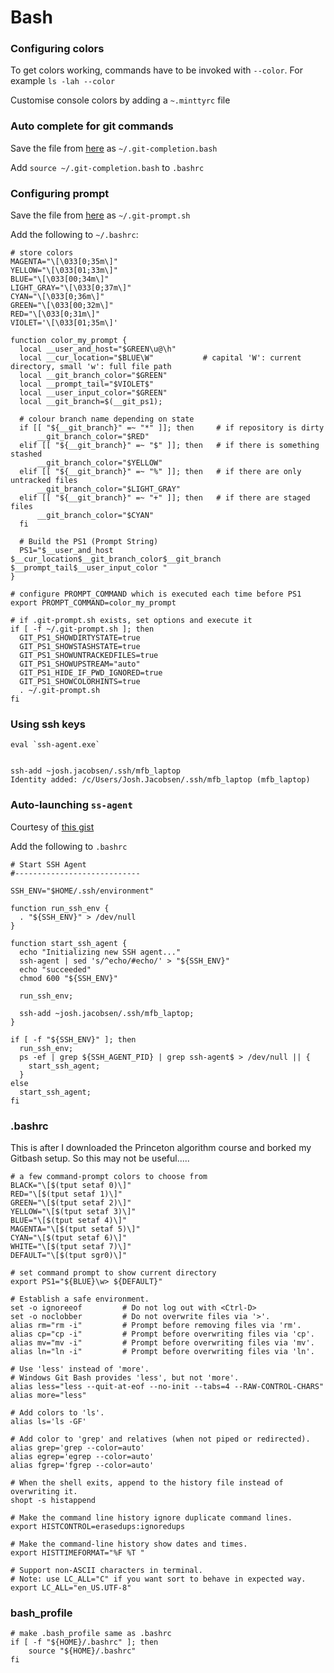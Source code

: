 # Bash

### Configuring colors
To get colors working, commands have to be invoked with `--color`. For example `ls -lah --color`

Customise console colors by adding a `~.minttyrc` file

### Auto complete for git commands 
Save the file from [here](https://github.com/git/git/blob/master/contrib/completion/git-completion.bash) as `~/.git-completion.bash`

Add `source ~/.git-completion.bash` to `.bashrc`

### Configuring prompt
Save the file from [here](https://github.com/git/git/blob/master/contrib/completion/git-prompt.sh) as `~/.git-prompt.sh`

Add the following to `~/.bashrc`:

```
# store colors
MAGENTA="\[\033[0;35m\]"
YELLOW="\[\033[01;33m\]"
BLUE="\[\033[00;34m\]"
LIGHT_GRAY="\[\033[0;37m\]"
CYAN="\[\033[0;36m\]"
GREEN="\[\033[00;32m\]"
RED="\[\033[0;31m\]"
VIOLET='\[\033[01;35m\]'
 
function color_my_prompt {
  local __user_and_host="$GREEN\u@\h"
  local __cur_location="$BLUE\W"           # capital 'W': current directory, small 'w': full file path
  local __git_branch_color="$GREEN"
  local __prompt_tail="$VIOLET$"
  local __user_input_color="$GREEN"
  local __git_branch=$(__git_ps1); 
  
  # colour branch name depending on state
  if [[ "${__git_branch}" =~ "*" ]]; then     # if repository is dirty
      __git_branch_color="$RED"
  elif [[ "${__git_branch}" =~ "$" ]]; then   # if there is something stashed
      __git_branch_color="$YELLOW"
  elif [[ "${__git_branch}" =~ "%" ]]; then   # if there are only untracked files
      __git_branch_color="$LIGHT_GRAY"
  elif [[ "${__git_branch}" =~ "+" ]]; then   # if there are staged files
      __git_branch_color="$CYAN"
  fi
   
  # Build the PS1 (Prompt String)
  PS1="$__user_and_host $__cur_location$__git_branch_color$__git_branch $__prompt_tail$__user_input_color "
}
 
# configure PROMPT_COMMAND which is executed each time before PS1
export PROMPT_COMMAND=color_my_prompt
 
# if .git-prompt.sh exists, set options and execute it
if [ -f ~/.git-prompt.sh ]; then
  GIT_PS1_SHOWDIRTYSTATE=true
  GIT_PS1_SHOWSTASHSTATE=true
  GIT_PS1_SHOWUNTRACKEDFILES=true
  GIT_PS1_SHOWUPSTREAM="auto"
  GIT_PS1_HIDE_IF_PWD_IGNORED=true
  GIT_PS1_SHOWCOLORHINTS=true
  . ~/.git-prompt.sh
fi
```




### Using ssh keys

```
eval `ssh-agent.exe`


ssh-add ~josh.jacobsen/.ssh/mfb_laptop
Identity added: /c/Users/Josh.Jacobsen/.ssh/mfb_laptop (mfb_laptop)
```

### Auto-launching `ss-agent`
Courtesy of [this gist](https://gist.github.com/bsara/5c4d90db3016814a3d2fe38d314f9c23)

Add the following to `.bashrc`

```
# Start SSH Agent
#----------------------------

SSH_ENV="$HOME/.ssh/environment"

function run_ssh_env {
  . "${SSH_ENV}" > /dev/null
}

function start_ssh_agent {
  echo "Initializing new SSH agent..."
  ssh-agent | sed 's/^echo/#echo/' > "${SSH_ENV}"
  echo "succeeded"
  chmod 600 "${SSH_ENV}"

  run_ssh_env;

  ssh-add ~josh.jacobsen/.ssh/mfb_laptop;
}

if [ -f "${SSH_ENV}" ]; then
  run_ssh_env;
  ps -ef | grep ${SSH_AGENT_PID} | grep ssh-agent$ > /dev/null || {
    start_ssh_agent;
  }
else
  start_ssh_agent;
fi
```





### .bashrc
This is after I downloaded the Princeton algorithm course and borked my Gitbash setup. So this may not be useful.....

```
# a few command-prompt colors to choose from
BLACK="\[$(tput setaf 0)\]"
RED="\[$(tput setaf 1)\]"
GREEN="\[$(tput setaf 2)\]"
YELLOW="\[$(tput setaf 3)\]"
BLUE="\[$(tput setaf 4)\]"
MAGENTA="\[$(tput setaf 5)\]"
CYAN="\[$(tput setaf 6)\]"
WHITE="\[$(tput setaf 7)\]"
DEFAULT="\[$(tput sgr0)\]"

# set command prompt to show current directory
export PS1="${BLUE}\w> ${DEFAULT}"

# Establish a safe environment.
set -o ignoreeof         # Do not log out with <Ctrl-D>
set -o noclobber         # Do not overwrite files via '>'.
alias rm="rm -i"         # Prompt before removing files via 'rm'.
alias cp="cp -i"         # Prompt before overwriting files via 'cp'.
alias mv="mv -i"         # Prompt before overwriting files via 'mv'.
alias ln="ln -i"         # Prompt before overwriting files via 'ln'.

# Use 'less' instead of 'more'.
# Windows Git Bash provides 'less', but not 'more'.
alias less="less --quit-at-eof --no-init --tabs=4 --RAW-CONTROL-CHARS"
alias more="less"

# Add colors to 'ls'.
alias ls='ls -GF'

# Add color to 'grep' and relatives (when not piped or redirected).
alias grep='grep --color=auto'
alias egrep='egrep --color=auto'
alias fgrep='fgrep --color=auto'

# When the shell exits, append to the history file instead of overwriting it.
shopt -s histappend

# Make the command line history ignore duplicate command lines.
export HISTCONTROL=erasedups:ignoredups

# Make the command-line history show dates and times.
export HISTTIMEFORMAT="%F %T "

# Support non-ASCII characters in terminal.
# Note: use LC_ALL="C" if you want sort to behave in expected way.
export LC_ALL="en_US.UTF-8"
```

### bash_profile
```
# make .bash_profile same as .bashrc
if [ -f "${HOME}/.bashrc" ]; then
    source "${HOME}/.bashrc"
fi

```
